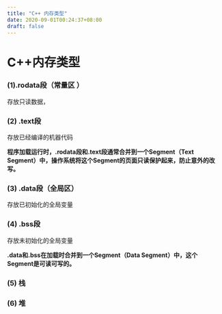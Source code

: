 ```yaml
---
title: "C++ 内存类型"
date: 2020-09-01T00:24:37+08:00
draft: false
---
```


# C++内存类型

### (1).rodata段（常量区 ）

存放只读数据，

### (2) .text段

存放已经编译的机器代码

**程序加载运行时，.rodata段和.text段通常合并到一个Segment（Text Segment）中，操作系统将这个Segment的页面只读保护起来，防止意外的改写。**

### (3) .data段（全局区）

存放已初始化的全局变量

### (4) .bss段

存放未初始化的全局变量

**.data和.bss在加载时合并到一个Segment（Data Segment）中，这个Segment是可读可写的。**

### (5) 栈

### (6) 堆



